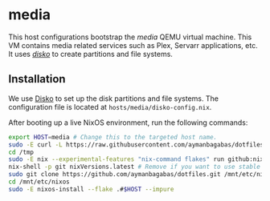# media

This host configurations bootstrap the _media_ QEMU virtual machine. This VM contains media related services such as Plex, Servarr applications, etc. It uses [_disko_](https://github.com/nix-community/disko) to create partitions and file systems.

## Installation

We use
[Disko](https://github.com/nix-community/disko/blob/master/docs/quickstart.md)
to set up the disk partitions and file systems. The configuration file is
located at `hosts/media/disko-config.nix`.

After booting up a live NixOS environment, run the following commands:

```sh
export HOST=media # Change this to the targeted host name.
sudo -E curl -L https://raw.githubusercontent.com/aymanbagabas/dotfiles/master/hosts/$HOST/disko-config.nix -o /tmp/disko-config.nix
cd /tmp
sudo -E nix --experimental-features "nix-command flakes" run github:nix-community/disko/latest -- --mode destroy,format,mount disko-config.nix
nix-shell -p git nixVersions.latest # Remove if you want to use stable instead
sudo git clone https://github.com/aymanbagabas/dotfiles.git /mnt/etc/nixos
cd /mnt/etc/nixos
sudo -E nixos-install --flake .#$HOST --impure
```
